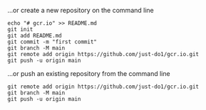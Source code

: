 …or create a new repository on the command line
```shell
echo "# gcr.io" >> README.md
git init
git add README.md
git commit -m "first commit"
git branch -M main
git remote add origin https://github.com/just-do1/gcr.io.git
git push -u origin main
```
                
…or push an existing repository from the command line
```shell
git remote add origin https://github.com/just-do1/gcr.io.git
git branch -M main
git push -u origin main
```
